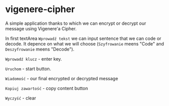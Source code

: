 # vigenere-cipher

A simple application thanks to which we can encrypt or decrypt our message using Vigenere'a Cipher.

In first textArea `Wprowadź tekst` we can input sentence that we can code or decode. It depence on what we will choose (`Szyfrowanie` meens "Code" and `Deszyfrowanie` meens "Decode").

`Wprowadź klucz` - enter key.

`Uruchom` - start button.

`Wiadomość` - our final encrypted or decrypted message

`Kopiuj zawartość` - copy content button

`Wyczyść` - clear



